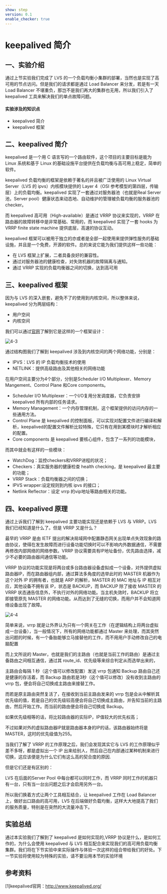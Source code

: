 ```yaml
---
show: step
version: 0.1
enable_checker: true
---
```


# keepalived 简介

## 一、实验介绍

通过上节实验我们完成了 LVS 的一个负载均衡小集群的部署，当然也是实现了高可用的节点访问。但是我们的请求都是通过 Load Balancer 来分发，若是有一天 Load Balancer 不堪重负，那岂不是我们再大的集群也无用，所以我们引入了 keepalived 工具来解决我们的单点故障问题。

#### 实验涉及的知识点

- keepalived 简介
- keepalived 框架

## 二、keepalived 简介

keepalived 是一个用 C 语言写的一个路由软件，这个项目的主要目标是能为 Linux 系统和基于 Linux 的基础设施平台提供在负载均衡与高可用上稳定，简单的软件。

keepalived 负载均衡的框架是依赖于著名的并且被广泛使用的 Linux Virtual Server（LVS 的 ipvs）内核模块提供的 Layer 4（OSI 参考模型的第四层，传输层）上的负载均衡。keepalived 实现了一套通过对服务器池（也就是Real Server 池，Server pool）健康状态来动态地、自动维护的管理被负载均衡的服务器池的 checker。

而 keepalived 高可用（High-available）是通过 VRRP 协议来实现的，VRRP 在路由器的故障转移中是非常基础、常用的，而 keepalived 实现了一套 hooks 为 VRRP finite state machine 提供底层，高速的协议互动。

keepalived 框架可以被用于独立的亦或者是全部一起使用来提供弹性服务的基础设施，并且是一个免费，开源的软件。总的来说它能为我们提供这样一些功能：

- 在 LVS 框架上扩展，二者具备良好的兼容性。
- 通过对服务器池的健康检查，对失效机器的故障隔离与通知。
- 通过 VRRP 实现的负载均衡器之间的切换，达到高可用

## 三、keepalived 框架

因为与 LVS 的深入嵌套，避免不了的使用到内核空间，所以整体来说，keepalived 分为两层结构：

- 用户空间
- 内核空间

我们可以通过[官网](http://www.keepalived.org/documentation.html)了解到它是这样的一个框架设计：

![4-3](https://doc.shiyanlou.com/document-uid113508labid1timestamp1473316871034.png/wm)

通过结构图我们了解到 keepalived 涉及到内核空间的两个网络功能，分别是：

- IPVS：LVS 的 IP 负载均衡技术的使用
- NETLINK：提供高级路由及其他相关的网络功能

在用户空间主要分为4个部分，分别是Scheduler I/O Multiplexer、Memory Mangement、Control Plane 和Core components。

- Scheduler I/O Multiplexer：一个I/O复用分发调度器，它负责安排keepalived 所有内部的任务请求。
- Memory Management：一个内存管理机制，这个框架提供的访问内存的一些通用方法。
- Control Plane 是 keepalived 的控制面板，可以实现对配置文件进行编译和解析，keepalived的配置文件解析比较特殊，它只有在用到某模块时才解析相应的配置。
- Core components 是 keepalived 要核心组件，包含了一系列的功能模块，

而其中就会有这样的一些模块：

- WatchDog：监控checkers和VRRP进程的状况；
- Checkers：真实服务器的健康检查 health checking，是 keepalived 最主要的功能；
- VRRP Stack：负载均衡器之间的切换；
- IPVS wrapper:设定规则到内核 ipvs 的接口；
- Netlink Reflector：设定 vrrp 的vip地址等路由相关的功能。



## 四、keepalived 原理

通过上诉我们了解到 keepalived 主要功能实现还是依赖于 LVS 与 VRRP。LVS 我们已经知道是什么了。但是 VRRP 又是什么？

最早的 VRRP 是由 IETF 提出的解决局域网中配置静态网关出现单点失效现象的路由协议，使得在发生故障而进行设备功能切换时可以不影响内外数据通信，不需要再修改内部网络的网络参数。VRRP 协议需要具有IP地址备份，优先路由选择，减少不必要的路由器间通信等功能。

VRRP 协议的功能实现是将两台或多台路由器设备虚拟成一个设备，对外提供虚拟路由器IP，而在路由器组内部，通过算法多角度的选举此时的 MASTER 机器作为这个对外 IP 的拥有者，也就是 ARP 的解析，MASTER 的 MAC 地址与 IP 相互对应，其他设备不拥有该 IP，状态是 BACKUP，而 BACKUP 除了接收 MASTER 的 VRRP 状态通告信息外，不执行对外的网络功能。当主机失效时，BACKUP 将立即接管原先 MASTER 的网络功能。从而达到了无缝的切换，而用户并不会知道网络设备出现了故障。

![4-4](https://doc.shiyanlou.com/document-uid113508labid1timestamp1473319225612.png/wm)

简单来说，vrrp 就是让外界认为只有一个网关在工作（在逻辑结构上将两台虚拟成一台设备），当一般情况下，所有的网络功能都通过 Master 来处理，而其突然出问题的时候，有一个备胎能够立马接替他的工作，而不用用户手动修改自己的电脑配置

而上文所说的 Master，也就是我们的主路由（也就是当前工作的路由）是通过主备路由之间相互通信，通过其 route_id、优先级等来综合判定从而选举出来的，

主路由会每隔 1 秒（这个值可以修改配置）发送 vrrp 包通知 Backup 路由自己还是健康的存活着，而 Backup 路由若是3秒（这个值可以修改）没有收到主路由的 vrrp 包，便会将自己切换成主路由来接替工作。

而若是原主路由突然复活了，在接收到当前主路由发来的 vrrp 包是会从中解析其优先级的值，若是自己的优先级较高便会将自己切换成主路由，并告知当前的主路由，然后开始工作。而当前的路由便会将自己切换成 Backup。

如果优先级相等的话，将比较路由器的实际IP，IP值较大的优先权高；

不过如果对外的虚拟路由器IP就是路由器本身的IP的话，该路由器始终将是MASTER，这时的优先级值为255。

当我们了解了 VRRP 的工作原理之后，我们会发现其实它与 LVS 的工作原理似乎差不多呀，都是虚拟出一个 IP 出来给别人，然后自己在内部通过某种机制来进行切换，这应该便是为什么它们有这么高的契合度的原因.

但是它们还是有区别的：

LVS 在后面的Server Pool 中每台都可以同时工作，而 VRRP 同时工作的机器只有一台，只有当一台出问题之后才会启用另外一台。

所以我们换着方式让两个工具相互结合，让 keepalived 工作在 Load Balancer 上，做好出口路由的高可用，LVS 在后端做好负载均衡，这样大大地提高了我们的服务质量，特别是在突然的大流量冲击下。

## 实验总结

通过本实验我们了解到了 keepalived 是如何实现的,VRRP 协议是什么，是如何工作的，为什么会使用 keepalived 与 LVS 相互配合来实现我们的高可用负载均衡集群。我们将在下节实验中来实际操作与体验一次这样的组合带给我们的好处。下一节实验将使用较为特殊的实验，请不要沿用本节的实验环境

## 参考资料

[1]keepalived官网：<http://www.keepalived.org/>
